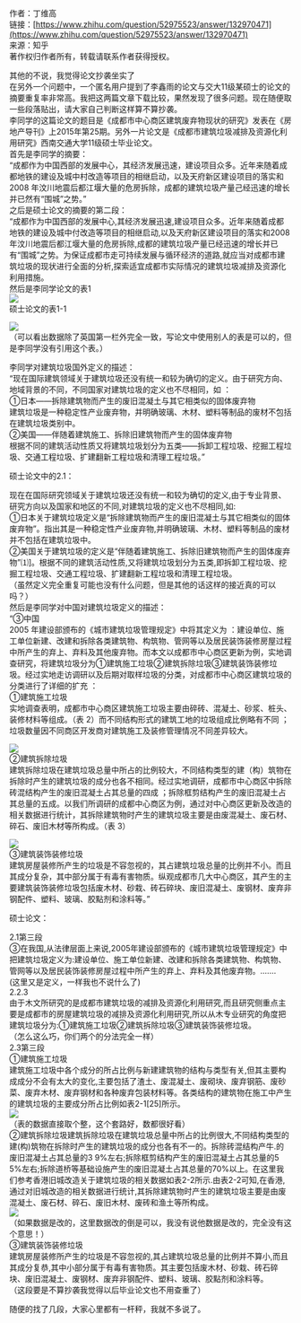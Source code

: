 作者：丁维高  
链接：[https://www.zhihu.com/question/52975523/answer/132970471](https://www.zhihu.com/question/52975523/answer/132970471)  
来源：知乎  
著作权归作者所有，转载请联系作者获得授权。

其他的不说，我觉得论文抄袭坐实了  
在另外一个问题中，一个匿名用户提到了李鑫雨的论文与交大11级某硕士的论文的摘要重复率非常高。我把这两篇文章下载比较，果然发现了很多问题。现在随便取一些段落贴出，请大家自己判断这样算不算抄袭。  
李同学的这篇论文的题目是《成都市中心商区建筑废弃物现状的研究》发表在《房地产导刊》上2015年第25期。另外一片论文是《成都市建筑垃圾减排及资源化利用研究》西南交通大学11级硕士毕业论文。  
首先是李同学的摘要：  
“成都作为中国西部的发展中心，其经济发展迅速，建设项目众多。近年来随着成都地铁的建设及城中村改造等项目的相继启动，以及天府新区建设项目的落实和 2008 年汶川地震后都江堰大量的危房拆除，成都的建筑垃圾产量己经迅速的增长并已然有“围城”之势。”  
之后是硕士论文的摘要的第二段：  
“成都作为中国西部的发展中心,其经济发展迅速,建设项目众多。近年来随着成都地铁的建设及城中付改造等项目的相继启动,以及天府新区建设项目的落实和2008年汶川地震后都江堰大量的危房拆除,成都的建筑垃圾产量已经迅速的增长并已有“围城”之势。为保证成都市走可持续发展与循环经济的道路,就应当对成都市建筑垃圾的现状进行全面的分析,探索适宜成都市实际情况的建筑垃圾减排及资源化利用措施。  
然后是李同学论文的表1  
![](/images/Chapter-5/1.png)  
硕士论文的表1-1

![](/images/Chapter-5/2.png)  
（可以看出数据除了英国第一栏外完全一致，写论文中使用别人的表是可以的，但是李同学没有引用这个表。）

李同学对建筑垃圾国外定义的描述：  
“现在国际建筑领域关于建筑垃圾还没有统一和较为确切的定义。由于研究方向、地域背景的不同，不同国家对建筑垃圾的定义也不尽相同，如 ：  
①日本——拆除建筑物而产生的废旧混凝土与其它相类似的固体废弃物  
建筑垃圾是一种稳定性产业废弃物，并明确玻璃、木材、塑料等制品的废材不包括在建筑垃圾类别中。  
②美国——伴随着建筑施工、拆除旧建筑物而产生的固体废弃物  
根据不同的建筑活动性质又将建筑垃圾划分为五类——拆卸工程垃圾、挖掘工程垃圾、交通工程垃圾、扩建翻新工程垃圾和清理工程垃圾。”

硕士论文中的2.1：

现在在国际研究领域关于建筑垃圾还没有统一和较为确切的定义,由于专业背景、研究方向以及国家和地区的不同,对建筑垃圾的定义也不尽相同,如:  
①日本关于建筑垃圾定义是“拆除建筑物而产生的废旧混凝土与其它相类似的固体废弃物”。指出其是一种稳定性产业废弃物,并明确玻璃、木材、塑料等制品的废材并不包括在建筑垃圾中。  
②美国关于建筑垃圾的定义是“伴随着建筑施工、拆除旧建筑物而产生的固体废弃物”⑴\]。根据不同的建筑活动性质,又将建筑垃圾划分为五类,即拆卸工程垃圾、挖掘工程垃圾、交通工程垃圾、扩建翻新工程垃圾和清理工程垃圾。  
（虽然定义完全重复可能也没有什么问题，但是其他的话这样的接近真的可以吗？）  
然后是李同学对中国对建筑垃圾定义的描述：  
“③中国  
2005 年建设部颁布的《城市建筑垃圾管理规定》中将其定义为 ：建设单位、施工单位新建、改建和拆除各类建筑物、构筑物、管网等以及居民装饰装修房屋过程中所产生的弃上、弃料及其他废弃物。而本文以成都市中心商区更新为例，实地调查研究，将建筑垃圾分为①建筑施工垃圾②建筑拆除垃圾③建筑装饰装修垃圾。经过实地走访调研以及后期对取样垃圾的分类，对成都市中心商区建筑垃圾的分类进行了详细的扩充 ：  
①建筑施工垃圾  
实地调查表明，成都市中心商区建筑施工垃圾主要由碎砖、混凝土、砂浆、桩头、装修材料等组成。（表 2）而不同结构形式的建筑工地的垃圾组成比例略有不同 ；垃圾数量因不同商区开发商对建筑施工及装修管理情况不同差异较大。

![](/images/Chapter-5/3.png)  
②建筑拆除垃圾  
建筑拆除垃圾在建筑垃圾总量中所占的比例较大，不同结构类型的建（构）筑物在拆除时产生的建筑垃圾的成分也各不相同。经过实地调研，成都市中心商区中拆除砖混结构产生的废旧混凝土占其总量的四成 ；拆除框剪结构产生的废旧混凝土占其总量的五成。以我们所调研的成都中心商区为例，通过对中心商区更新及改造的相关数据进行统计，其拆除建筑物时产生的建筑垃圾主要是由废混凝土、废石材、碎石、废旧木材等所构成。（表 3）

![](/images/Chapter-5/4.png)  
③建筑装饰装修垃圾  
建筑房屋装修所产生的垃圾是不容忽视的，其占建筑垃圾总量的比例并不小。而且其成分复杂，其中部分属于有毒有害物质。纵观成都市几大中心商区，其产生的主要建筑装饰装修垃圾包括废木材、砂栽、砖石碎块、废旧混凝土、废钢材、废弃非钢配件、塑料、玻璃、胶點剂和涂料等。”

硕士论文：

2.1第三段  
③在我国,从法律层面上来说,2005年建设部颁布的《城市建筑垃圾管理规定》中把建筑垃圾定义为:建设单位、施工单位新建、改建和拆除各类建筑物、构筑物、管网等以及居民装饰装修房屋过程中所产生的弃上、弃料及其他废弃物。.......  
\(这里又是定义，一样我也不说什么了\)  
2.2.3  
由于木文所研究的是成都市建筑垃圾的减排及资源化利用研究,而且研究侧重点主要是成都市的房屋建筑垃圾的减排及资源化利用研究,所以从木专业研究的角度把建筑垃圾分为:①建筑施工垃圾②建筑拆除垃圾③建筑装饰装修垃圾。  
（怎么这么巧，你们两个的分法完全一样）  
2.3第三段  
①建筑施工垃圾  
建筑施工垃圾中各个成分的所占比例与新建建筑物的结构与类型有关,但其主要构成成分不会有太大的变化,主要包括了渣土、废混凝土、废砌块、废弃钢筋、废砂菜、废弃木材、废弃钢材和各种废弃包装材料等。各类结构的建筑物在施工中产生的建筑垃圾的主要成分所占比例如表2-1\[25\]所示。  
![](/images/Chapter-5/5.png)  
（表的数据直接取个整，这个套路好，数都很好看）  
②建筑拆除垃圾建筑拆除垃圾在建筑垃圾总量中所占的比例很大,不同结构类型的建\(构\)筑物在拆除时产生的建筑垃圾的成分也各有不一的。拆除砖混结构产牛.的废旧混凝土占其总量的3 9%左右;拆除框剪结构产生的废旧混凝土占其总量的5 5%左右;拆除道桥等基础设施产生的废旧混凝土占其总量的70%以上。在这里我们参考香港旧城改造关于建筑垃圾的相关数据如表2-2所示.由表2-2可知,在香港,通过对旧城改造的相关数据进行统计,其拆除建筑物时产生的建筑垃圾主要是由废混凝土、废石材、碎石、废旧木材、废砖和渔土等所构成。  
![](/images/Chapter-5/6.png)  
（如果数据是改的，这里数据改的倒是可以，我没有说他数据是改的，完全没有这个意思！）  
③建筑装饰装修垃圾  
建筑房屋装修所产生的垃圾是不容忽视的,其占建筑垃圾总量的比例并不算小,而且其成分复恭,其中小部分属于有毒有害物质。其主要包括废木材、砂栽、砖石碎块、废旧混凝土、废钢材、废弃非钢配件、塑料、玻璃、胶點剂和涂料等。  
（这段要是不算抄袭我觉得以后毕业论文也不用查重了）

随便的找了几段，大家心里都有一杆秤，我就不多说了。

